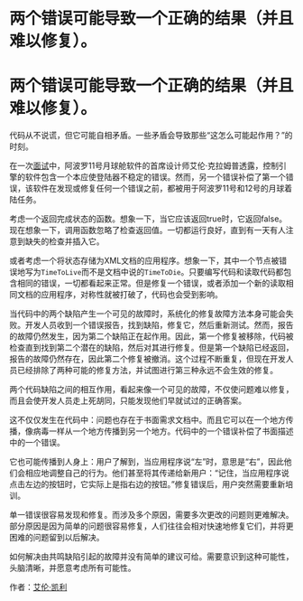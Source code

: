 # 两个错误可能导致一个正确的结果（并且难以修复）。

# 两个错误可能导致一个正确的结果（并且难以修复）。

代码从不说谎，但它可能自相矛盾。一些矛盾会导致那些“这怎么可能起作用？”的时刻。

在一次[面试](http://www.netjeff.com/humor/item.cgi?file=ApolloComputer)中，阿波罗11号月球舱软件的首席设计师艾伦·克拉姆普透露，控制引擎的软件包含一个本应使登陆器不稳定的错误。然而，另一个错误补偿了第一个错误，该软件在发现或修复任何一个错误之前，都被用于阿波罗11号和12号的月球着陆任务。

考虑一个返回完成状态的函数。想象一下，当它应该返回true时，它返回false。现在想象一下，调用函数忽略了检查返回值。一切都运行良好，直到有一天有人注意到缺失的检查并插入它。

或者考虑一个将状态存储为XML文档的应用程序。想象一下，其中一个节点被错误地写为`TimeToLive`而不是文档中说的`TimeToDie`。只要编写代码和读取代码都包含相同的错误，一切都看起来正常。但是修复一个错误，或者添加一个新的读取相同文档的应用程序，对称性就被打破了，代码也会受到影响。

当代码中的两个缺陷产生一个可见的故障时，系统化的修复故障方法本身可能会失败。开发人员收到一个错误报告，找到缺陷，修复它，然后重新测试。然而，报告的故障仍然发生，因为第二个缺陷正在起作用。因此，第一个修复被移除，代码被检查直到找到第二个潜在的缺陷，然后对其进行修复。但是第一个缺陷已经返回，报告的故障仍然存在，因此第二个修复被撤消。这个过程不断重复，但现在开发人员已经排除了两种可能的修复方法，并试图进行第三种永远不会生效的修复。

两个代码缺陷之间的相互作用，看起来像一个可见的故障，不仅使问题难以修复，而且会使开发人员走上死胡同，只能发现他们早就试过的正确答案。

这不仅仅发生在代码中：问题也存在于书面需求文档中。而且它可以在一个地方传播，像病毒一样从一个地方传播到另一个地方。代码中的一个错误补偿了书面描述中的一个错误。

它也可能传播到人身上：用户了解到，当应用程序说“左”时，意思是“右”，因此他们会相应地调整自己的行为。他们甚至将其传递给新用户：“记住，当应用程序说点击左边的按钮时，它实际上是指右边的按钮。”修复错误后，用户突然需要重新培训。

单一错误很容易发现和修复。而涉及多个原因，需要多次更改的问题则更难解决。部分原因是因为简单的问题很容易修复，人们往往会相对快速地修复它们，并将更困难的问题留到以后解决。

如何解决由共鸣缺陷引起的故障并没有简单的建议可给。需要意识到这种可能性，头脑清晰，并愿意考虑所有可能性。

作者：[艾伦·凯利](http://programmer.97things.oreilly.com/wiki/index.php/Allan_Kelly)
